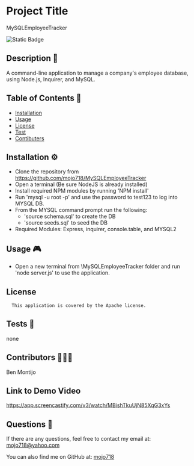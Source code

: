 
# Project Title
MySQLEmployeeTracker

![Static Badge](https://img.shields.io/badge/Apache-blue.svg) 


## Description 🔎
A command-line application to manage a company's employee database, using Node.js, Inquirer, and MySQL.

## Table of Contents 📖
- [Installation](#installation-⚙️)
- [Usage](#usage-🎮)
- [License](#license-Apache)
- [Test](#tests-🧪)
- [Contibuters](#Contributors-🧑‍🤝‍🧑)


## Installation ⚙️
- Clone the repository from https://github.com/mojo718/MySQLEmployeeTracker
- Open a terminal (Be sure NodeJS is already installed)
- Install required NPM modules by running 'NPM install'
- Run 'mysql -u root -p' and use the password to test123 to log into MYSQL DB.
- From the MYSQL command prompt run the following:
	- 'source schema.sql' to create the DB 
	- 'source seeds.sql' to seed the DB 
- Required Modules: Express, inquirer, console.table, and MYSQL2

## Usage 🎮
- Open a new terminal from \MySQLEmployeeTracker folder and run 'node server.js' to use the application.


## License
      This application is covered by the Apache license.

## Tests 🧪
none

## Contributors 🧑‍🤝‍🧑
Ben Montijo

## Link to Demo Video
https://app.screencastify.com/v3/watch/MBishTkuUjN85XqG3xYs

## Questions 🙋
If there are any questions, feel free to contact my email at: mojo718@yahoo.com




You can also find me on GitHub at: [mojo718](https://www.github.com/mojo718)
